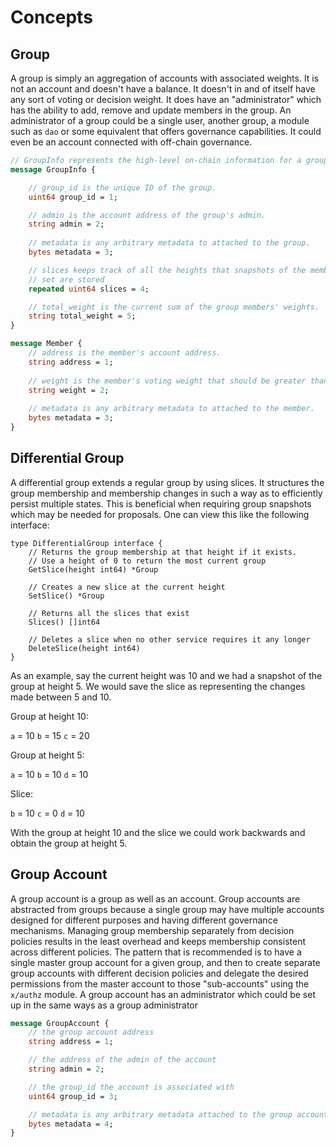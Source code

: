 <!--
order: 1
-->

# Concepts

## Group

A group is simply an aggregation of accounts with associated weights. It is not
an account and doesn't have a balance. It doesn't in and of itself have any
sort of voting or decision weight. It does have an "administrator" which has
the ability to add, remove and update members in the group. An administrator of
a group could be a single user, another group, a module such as `dao` or some 
equivalent that offers governance capabilities. It could even be an account 
connected with off-chain governance.

```proto
// GroupInfo represents the high-level on-chain information for a group.
message GroupInfo {

    // group_id is the unique ID of the group.
    uint64 group_id = 1;

    // admin is the account address of the group's admin.
    string admin = 2;
    
    // metadata is any arbitrary metadata to attached to the group.
    bytes metadata = 3;

    // slices keeps track of all the heights that snapshots of the membership
    // set are stored
    repeated uint64 slices = 4;

    // total_weight is the current sum of the group members' weights.
    string total_weight = 5;
}
```

```proto
message Member {
    // address is the member's account address.
    string address = 1;
    
    // weight is the member's voting weight that should be greater than 0.
    string weight = 2;
    
    // metadata is any arbitrary metadata to attached to the member.
    bytes metadata = 3;
}
```

## Differential Group

A differential group extends a regular group by using slices. It structures 
the group membership and membership changes in such a way as to efficiently 
persist multiple states. This is beneficial when requiring group snapshots 
which may be needed for proposals. One can view this like the following interface:

```golang
type DifferentialGroup interface {
    // Returns the group membership at that height if it exists.
    // Use a height of 0 to return the most current group
    GetSlice(height int64) *Group
    
    // Creates a new slice at the current height
    SetSlice() *Group

    // Returns all the slices that exist
    Slices() []int64

    // Deletes a slice when no other service requires it any longer
    DeleteSlice(height int64)
}
```

As an example, say the current height was 10 and we had a snapshot of the group
at height 5. We would save the slice as representing the changes made between 5
and 10.

Group at height 10:

`a` = 10
`b` = 15
`c` = 20

Group at height 5:

`a` = 10
`b` = 10
`d` = 10

Slice:

`b` = 10
`c` = 0
`d` = 10

With the group at height 10 and the slice we could work backwards and obtain the
group at height 5.

## Group Account

A group account is a group as well as an account. Group accounts are abstracted 
from groups because a single group may have multiple accounts designed for 
different purposes and having different governance mechanisms. Managing group
membership separately from decision policies results in the least overhead
and keeps membership consistent across different policies. The pattern that
is recommended is to have a single master group account for a given group,
and then to create separate group accounts with different decision policies
and delegate the desired permissions from the master account to
those "sub-accounts" using the `x/authz` module. A group account has an
administrator which could be set up in the same ways as a group administrator

```proto
message GroupAccount {
    // the group account address
    string address = 1;

    // the address of the admin of the account
    string admin = 2; 

    // the group_id the account is associated with
    uint64 group_id = 3;

    // metadata is any arbitrary metadata attached to the group account.
    bytes metadata = 4;
}
```